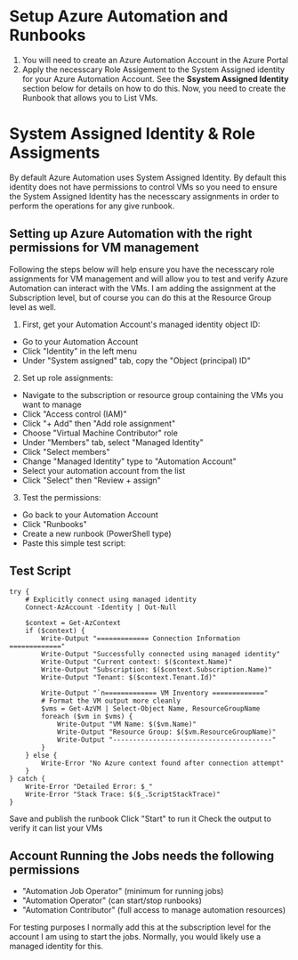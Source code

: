 
# Setup Azure Automation and Runbooks
1. You will need to create an Azure Automation Account in the Azure Portal
2. Apply the necesscary Role Assigement to the System Assigned identity for your Azure Automation Account.  See the **Ssystem Assigned Identity** section below for details on how to do this.
Now, you need to create the Runbook that allows you to List VMs.

# System Assigned Identity & Role Assigments
By default Azure Automation uses System Assigned Identity.  By default this identity does not have permissions to control VMs so you need to ensure the System Assigned Identity has the necesscary assignments in order to perform the operations for any give runbook.

## Setting up Azure Automation with the right permissions for VM management
Following the steps below will help ensure you have the necesscary role assignments for VM management and will allow you to test and verify Azure Automation can interact with the VMs.
I am adding the assignment at the Subscription level, but of course you can do this at the Resource Group level as well.

1. First, get your Automation Account's managed identity object ID:

- Go to your Automation Account
- Click "Identity" in the left menu
- Under "System assigned" tab, copy the "Object (principal) ID"


2. Set up role assignments:

- Navigate to the subscription or resource group containing the VMs you want to manage
- Click "Access control (IAM)"
- Click "+ Add" then "Add role assignment"
- Choose "Virtual Machine Contributor" role
- Under "Members" tab, select "Managed Identity"
- Click "Select members"
- Change "Managed Identity" type to "Automation Account"
- Select your automation account from the list
- Click "Select" then "Review + assign"


3. Test the permissions:

- Go back to your Automation Account
- Click "Runbooks"
- Create a new runbook (PowerShell type)
- Paste this simple test script:

## Test Script
```
try {
    # Explicitly connect using managed identity
    Connect-AzAccount -Identity | Out-Null

    $context = Get-AzContext
    if ($context) {
        Write-Output "============= Connection Information ============="
        Write-Output "Successfully connected using managed identity"
        Write-Output "Current context: $($context.Name)"
        Write-Output "Subscription: $($context.Subscription.Name)"
        Write-Output "Tenant: $($context.Tenant.Id)"
        
        Write-Output "`n============= VM Inventory ============="
        # Format the VM output more cleanly
        $vms = Get-AzVM | Select-Object Name, ResourceGroupName
        foreach ($vm in $vms) {
            Write-Output "VM Name: $($vm.Name)"
            Write-Output "Resource Group: $($vm.ResourceGroupName)"
            Write-Output "----------------------------------------"
        }
    } else {
        Write-Error "No Azure context found after connection attempt"
    }
} catch {
    Write-Error "Detailed Error: $_"
    Write-Error "Stack Trace: $($_.ScriptStackTrace)"
}
```
Save and publish the runbook
Click "Start" to run it
Check the output to verify it can list your VMs

## Account Running the Jobs needs the following permissions
- "Automation Job Operator" (minimum for running jobs)
- "Automation Operator" (can start/stop runbooks)
- "Automation Contributor" (full access to manage automation resources)

For testing purposes I normally add this at the subscription level for the account I am using to start the jobs.  Normally, you would likely use a managed identity for this.
